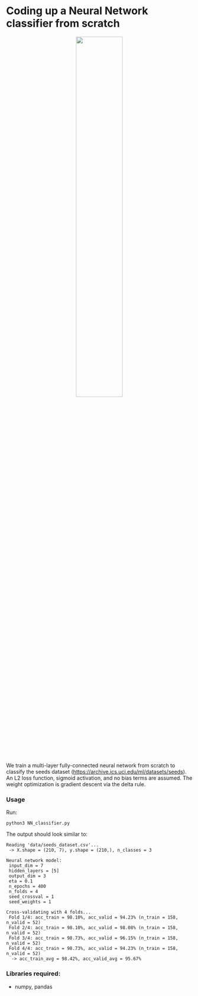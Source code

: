 # Coding up a Neural Network classifier from scratch

<p align="center">
<img src="https://github.com/ankonzoid/NN-from-scratch/blob/master/images/NN.png" width="50%">
</p>
 
We train a multi-layer fully-connected neural network from scratch to classify the seeds dataset (https://archive.ics.uci.edu/ml/datasets/seeds). An L2 loss function, sigmoid activation, and no bias terms are assumed. The weight optimization is gradient descent via the delta rule.

### Usage

Run:
```
python3 NN_classifier.py
```

The output should look similar to:

```
Reading 'data/seeds_dataset.csv'...
 -> X.shape = (210, 7), y.shape = (210,), n_classes = 3

Neural network model:
 input_dim = 7
 hidden_layers = [5]
 output_dim = 3
 eta = 0.1
 n_epochs = 400
 n_folds = 4
 seed_crossval = 1
 seed_weights = 1

Cross-validating with 4 folds...
 Fold 1/4: acc_train = 98.10%, acc_valid = 94.23% (n_train = 158, n_valid = 52)
 Fold 2/4: acc_train = 98.10%, acc_valid = 98.08% (n_train = 158, n_valid = 52)
 Fold 3/4: acc_train = 98.73%, acc_valid = 96.15% (n_train = 158, n_valid = 52)
 Fold 4/4: acc_train = 98.73%, acc_valid = 94.23% (n_train = 158, n_valid = 52)
  -> acc_train_avg = 98.42%, acc_valid_avg = 95.67%
```

### Libraries required:

* numpy, pandas
